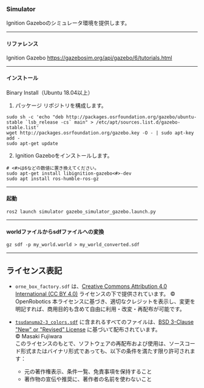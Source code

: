 ### Simulator
Ignition Gazeboのシミュレータ環境を提供します。

---
#### リファレンス
Ignition Gazebo
https://gazebosim.org/api/gazebo/6/tutorials.html

---
#### インストール
Binary Install（Ubuntu 18.04以上）
1. パッケージ リポジトリを構成します。
```
sudo sh -c 'echo "deb http://packages.osrfoundation.org/gazebo/ubuntu-stable `lsb_release -cs` main" > /etc/apt/sources.list.d/gazebo-stable.list'
wget http://packages.osrfoundation.org/gazebo.key -O - | sudo apt-key add -
sudo apt-get update
```
2. Ignition Gazeboをインストールします。
```
# <#>は6などの数値に置き換えてください。
sudo apt-get install libignition-gazebo<#>-dev 
sudo apt install ros-humble-ros-gz
```

---
#### 起動
```
ros2 launch simulator gazebo_simulator_gazebo.launch.py
```

---
#### worldファイルからsdfファイルへの変換
```
gz sdf -p my_world.world > my_world_converted.sdf
```

---
## ライセンス表記

- `orne_box_factory.sdf` は、[Creative Commons Attribution 4.0 International (CC BY 4.0)](https://creativecommons.org/licenses/by/4.0/) ライセンスの下で提供されています。
© OpenRobotics
本ライセンスに基づき、適切なクレジットを表示し、変更を明記すれば、商用目的も含めて自由に利用・改変・再配布が可能です。

- [`tsudanuma2-3_colors.sdf`](https://github.com/masakifujiwara1/real_tsudanuma2-3_sim/tree/v2.1) に含まれるすべてのファイルは、[BSD 3-Clause "New" or "Revised" License](https://opensource.org/licenses/BSD-3-Clause) に基づいて配布されています。  
  © Masaki Fujiwara  
  このライセンスのもとで、ソフトウェアの再配布および使用は、ソースコード形式またはバイナリ形式であっても、以下の条件を満たす限り許可されます：
  - 元の著作権表示、条件一覧、免責事項を保持すること
  - 著作物の宣伝や推奨に、著作者の名前を使わないこと
